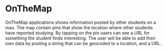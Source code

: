 # OnTheMap
OnTheMap applications shows information posted by other students on a mao. 
The map contain pins that show the location where other students have reported studying. 
By tapping on the pin users can see a URL for something the student finds interesting. 
The user will be able to add their own data by posting a string that can be geocoded to a location, and a URL.

